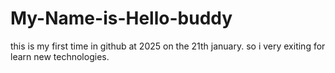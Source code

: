 # My-Name-is-Hello-buddy
this is my first time in github at 2025 on the 21th january. so i very exiting for learn new technologies. 
